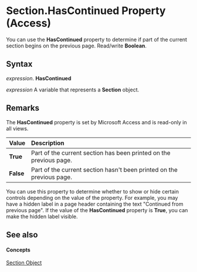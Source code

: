 
# Section.HasContinued Property (Access)

You can use the  **HasContinued** property to determine if part of the current section begins on the previous page. Read/write **Boolean**.


## Syntax

 _expression_. **HasContinued**

 _expression_ A variable that represents a **Section** object.


## Remarks

The  **HasContinued** property is set by Microsoft Access and is read-only in all views.



|**Value**|**Description**|
|:-----|:-----|
|**True**|Part of the current section has been printed on the previous page.|
|**False**|Part of the current section hasn't been printed on the previous page.|
You can use this property to determine whether to show or hide certain controls depending on the value of the property. For example, you may have a hidden label in a page header containing the text "Continued from previous page". If the value of the  **HasContinued** property is **True**, you can make the hidden label visible.


## See also


#### Concepts


[Section Object](9edc5e29-bdd6-7627-230e-ca3812e0414e.md)
